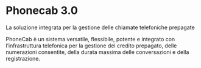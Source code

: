 # Phonecab 3.0
La soluzione integrata per la gestione delle chiamate telefoniche prepagate

PhoneCab è un sistema versatile, flessibile, potente e integrato con l’infrastruttura telefonica per la gestione del credito prepagato, delle numerazioni consentite, della durata massima delle conversazioni e della registrazione.
